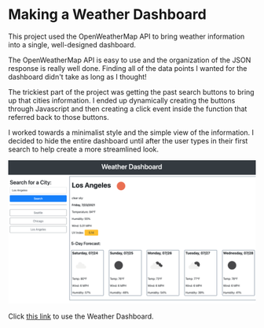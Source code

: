 # Making a Weather Dashboard

This project used the OpenWeatherMap API to bring weather information into a single, well-designed dashboard.

The OpenWeatherMap API is easy to use and the organization of the JSON response is really well done. Finding all of the data points I wanted for the dashboard didn't take as long as I thought!

The trickiest part of the project was getting the past search buttons to bring up that cities information. I ended up dynamically creating the buttons through Javascript and then creating a click event inside the function that referred back to those buttons.

I worked towards a minimalist style and the simple view of the information. I decided to hide the entire dashboard until after the user types in their first search to help create a more streamlined look.

![screenshot of weather dashboard](./assets/images/dashboard.png)

Click [this link](https://evanarbour.github.io/weather-forecast/) to use the Weather Dashboard.

